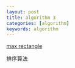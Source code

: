 ```yaml
---
layout: post
title: algorithm 3
categories: [algorithm]
keywords: algorithm
---
```


[max rectangle](https://www.nowcoder.com/questionTerminal/e3f491c56b7747539b93e5704b6eca40?orderByHotValue=2&questionTypes=000100&page=1&onlyReference=false)

排序算法